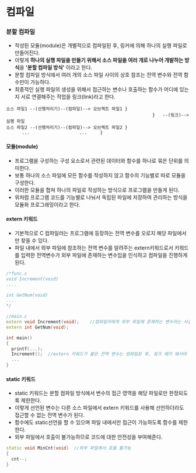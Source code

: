 컴파일
==
### 분할 컴파일
* 작성된 모듈(module)은 개별적으로 컴파일된 후, 링커에 의해 하나의 실행 파일로 만들어진다.
* 이렇게 **하나의 실행 파일을 만들기 위해서 소스 파일을 여러 개로 나누어 개발하는 방식**을 **'분할 컴파일 방식'** 이라고 한다.
* 분할 컴파일 방식에서 여러 개의 소스 파일 사이의 상호 참조는 전역 변수와 전역 함수만이 가능하다.
* 최종적인 실행 파일의 생성을 위해서 접근하는 변수나 호출하는 함수가 어디에 있는지 서로 연결해주는 작업을 링크(link)라고 한다.
```
소스 파일1 --(선행처리기)--(컴파일)--> 오브젝트 파일1	}
                                                        }	--(링크)-->	실행 파일
소스 파일2 --(선행처리기)--(컴파일)--> 오브젝트 파일2	}  
      ...					...     }
```

#### 모듈(module)
* 프로그램을 구성하는 구성 요소로서 관련된 데이터와 함수를 하나로 묶은 단위를 의미한다.
* 보통 하나의 소스 파일에 모든 함수를 작성하지 않고 함수의 기능별로 따로 모듈을 구성한다.
* 이러한 모듈을 합쳐 하나의 파일로 작성하는 방식으로 프로그램을 만들게 된다.
* 위처럼 프로그램 코드를 기능별로 나눠서 독립된 파일에 저장하여 관리하는 방식을 모듈화 프로그래밍이라고 한다.

#### extern 키워드
* 기본적으로 C 컴파일러는 프로그램에 등장하는 전역 변수를 오로지 해당 파일에서만 찾을 수 있다.
* 파일 내에서 외부 파일에 참조하는 전역 변수를 알려주는 extern키워드로서 키워드를 입력한 전역변수가 외부 파일에 존재하는 변수임을 인식하고 컴파일을 진행하게 된다.	

```cpp
/*func.c
void Increment(void)
....

int GetNum(void)
....
*/

//main.c
extern void Increment(void);	//컴파일러에게 외부 파일에 존재하는 변수라는 사실을 따로 알려줘야 하기 때문에 키워드를 사용해 다시 한 번 변수 선언
extern int GetNum(void);

int main()
{
  printf(...);
  Increment();	//extern 키워드가 붙은 전역 변수는 컴파일된 후, 링크 때가 돼서야 실제로 연결
  ...
}
```

#### static 키워드
* static 키워드는 분할 컴파일 방식에서 변수의 접근 영역을 해당 파일로만 한정되도록 제한한다.
* 이렇게 선언된 변수는 다른 소스 파일에서 extern 키워드를 사용해 선언하더라도 접근할 수 없는 전역 변수가 된다.
* 함수에도 static선언을 할 수 있으며 파일 내에서만 접근이 가능하도록 함수를 제한한다.
* 외부 파일에서 호출이 불가능하므로 코드에 대한 안전성을 부여해준다.
```cpp
static void MinCnt(void)  //외부 파일에서 호출 불가능
{
  cnt--;
}
```










